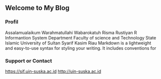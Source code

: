 ## Welcome to My Blog
### Profil
Assalamualaikum Warahmatullahi Wabarokatuh
Risma Rustiyan R
Informantion System Department
Faculty of science and Technology
State Islamic University of Sultan Syarif Kasim Riau
Markdown is a lightweight and easy-to-use syntax for styling your writing. It includes conventions for

### Support or Contact

https://sif.uin-suska.ac.id
http://uin-suska.ac.id
